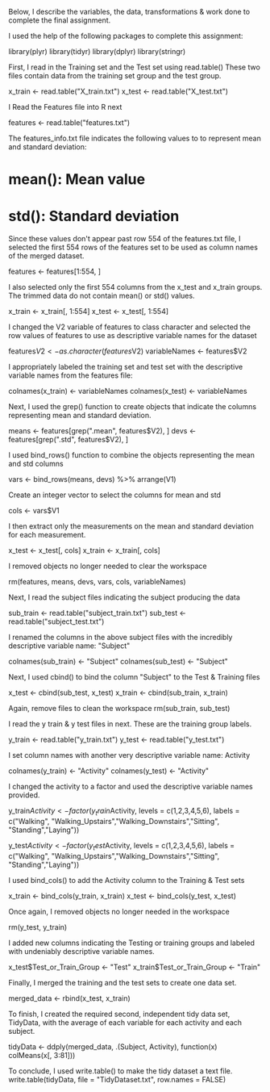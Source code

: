 Below, I describe the variables, the data, transformations & work done to complete the final assignment.

I used the help of the following packages to complete this assignment:

library(plyr)
library(tidyr)
library(dplyr)
library(stringr)


First, I read in the Training set and the Test set using read.table()  These two files contain data from the training set group and the test group.  

x_train <- read.table("X_train.txt")
x_test <- read.table("X_test.txt")

I Read the Features file into R next

features <- read.table("features.txt")

The features_info.txt file indicates the following values to to represent mean and standard deviation:

#         mean(): Mean value
#         std(): Standard deviation

Since these values don't appear past row 554 of the features.txt file, I selected the first 554 rows of the features set to be used as column names of the merged dataset.  

features <- features[1:554, ]

I also selected only the first 554 columns from the x_test and x_train groups.  The trimmed data do not contain mean() or std() values.

x_train <- x_train[, 1:554]
x_test <- x_test[, 1:554]

I changed the V2 variable of features to class character and selected the row values of features to use as descriptive variable names for the dataset

features$V2 <- as.character(features$V2)
variableNames <- features$V2

I appropriately labeled the training set and test set with the descriptive variable names from the features file:

colnames(x_train) <- variableNames
colnames(x_test) <- variableNames


Next, I used the grep() function to create objects that indicate the columns representing mean and standard deviation.

means <- features[grep(".mean", features$V2), ]
devs <- features[grep(".std", features$V2), ]

I used bind_rows() function to combine the objects representing the mean and std columns

vars <- bind_rows(means, devs) %>% arrange(V1)

Create an integer vector to select the columns for mean and std

cols <- vars$V1

I then extract only the measurements on the mean and standard deviation for each measurement.

x_test <- x_test[, cols]
x_train <- x_train[, cols]

I removed objects no longer needed to clear the workspace

rm(features, means, devs, vars, cols, variableNames)

Next, I read the subject files indicating the subject producing the data

sub_train <- read.table("subject_train.txt")
sub_test <- read.table("subject_test.txt")


I renamed the columns in the above subject files with the incredibly descriptive variable name: "Subject"

colnames(sub_train) <- "Subject"
colnames(sub_test) <- "Subject"


Next, I used cbind() to bind the column "Subject" to the Test & Training files

x_test <- cbind(sub_test, x_test)
x_train <- cbind(sub_train, x_train)


Again, remove files to clean the workspace
rm(sub_train, sub_test)


I read the y train & y test files in next.  These are the training group labels.

y_train <- read.table("y_train.txt")
y_test <- read.table("y_test.txt")


I set column names with another very descriptive variable name: Activity

colnames(y_train) <- "Activity"
colnames(y_test) <- "Activity"

I changed the activity to a factor and used the descriptive variable names provided.

y_train$Activity <- factor(y_train$Activity, levels = c(1,2,3,4,5,6),
                  labels = c("Walking", "Walking_Upstairs","Walking_Downstairs","Sitting",
                             "Standing","Laying"))

y_test$Activity <- factor(y_test$Activity, levels = c(1,2,3,4,5,6),
                     labels = c("Walking", "Walking_Upstairs","Walking_Downstairs","Sitting",
                                "Standing","Laying"))


I used bind_cols() to add the Activity column to the Training & Test sets

x_train <- bind_cols(y_train, x_train)
x_test <- bind_cols(y_test, x_test)

Once again, I removed objects no longer needed in the workspace

rm(y_test, y_train)

I added new columns indicating the Testing or training groups and labeled with undeniably descriptive variable names.

x_test$Test_or_Train_Group <- "Test"
x_train$Test_or_Train_Group <- "Train"

Finally, I merged the training and the test sets to create one data set.

merged_data <- rbind(x_test, x_train)

To finish, I created the required second, independent tidy data set, TidyData, with the average of each variable for each activity and each subject.

tidyData <- ddply(merged_data, .(Subject, Activity), function(x) colMeans(x[, 3:81]))

To conclude, I used write.table() to make the tidy dataset a text file.
write.table(tidyData, file = "TidyDataset.txt", row.names = FALSE)







